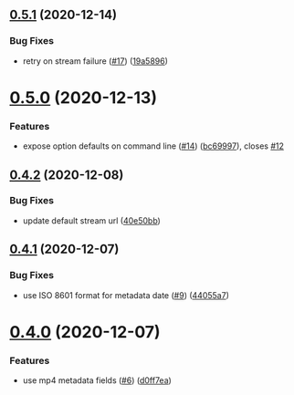 ## [0.5.1](https://github.com/nhkrecord/nhk-record/compare/v0.5.0...v0.5.1) (2020-12-14)


### Bug Fixes

* retry on stream failure ([#17](https://github.com/nhkrecord/nhk-record/issues/17)) ([19a5896](https://github.com/nhkrecord/nhk-record/commit/19a58965fb7fc0e9f23974451327a3ec3dc55c83))

# [0.5.0](https://github.com/nhkrecord/nhk-record/compare/v0.4.2...v0.5.0) (2020-12-13)


### Features

* expose option defaults on command line ([#14](https://github.com/nhkrecord/nhk-record/issues/14)) ([bc69997](https://github.com/nhkrecord/nhk-record/commit/bc69997640858ee1aa65290641dc77a65cabfadd)), closes [#12](https://github.com/nhkrecord/nhk-record/issues/12)

## [0.4.2](https://github.com/nhkrecord/nhk-record/compare/v0.4.1...v0.4.2) (2020-12-08)


### Bug Fixes

* update default stream url ([40e50bb](https://github.com/nhkrecord/nhk-record/commit/40e50bb9ba7b3adc18853d8f7b1861881be8c6ab))

## [0.4.1](https://github.com/nhkrecord/nhk-record/compare/v0.4.0...v0.4.1) (2020-12-07)


### Bug Fixes

* use ISO 8601 format for metadata date ([#9](https://github.com/nhkrecord/nhk-record/issues/9)) ([44055a7](https://github.com/nhkrecord/nhk-record/commit/44055a7d4e668fef2cca4429758959c56e6b8854))

# [0.4.0](https://github.com/nhkrecord/nhk-record/compare/v0.3.0...v0.4.0) (2020-12-07)


### Features

* use mp4 metadata fields ([#6](https://github.com/nhkrecord/nhk-record/issues/6)) ([d0ff7ea](https://github.com/nhkrecord/nhk-record/commit/d0ff7ea55be932e94625cfb20f1c638a30d0e047))
